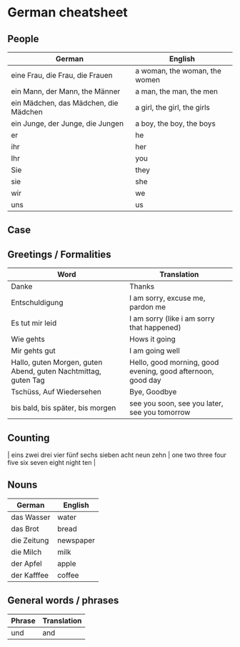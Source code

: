 # German cheatsheet
## People
| German | English |
| --- | --- |
| eine Frau, die Frau, die Frauen | a woman, the woman, the women |
| ein Mann, der Mann, the Männer | a man, the man, the men |
| ein Mädchen, das Mädchen, die Mädchen | a girl, the girl, the girls |
| ein Junge, der Junge, die Jungen | a boy, the boy, the boys |
| er | he |
| ihr | her |
| Ihr | you |
| Sie | they |
| sie | she |
| wir | we |
| uns | us |

## Case

## Greetings / Formalities
| Word | Translation |
| --- | --- |
| Danke | Thanks |
| Entschuldigung | I am sorry, excuse me, pardon me |
| Es tut mir leid | I am sorry (like i am sorry that happened) |
| Wie gehts | Hows it going |
| Mir gehts gut | I am going well |
| Hallo, guten Morgen, guten Abend, guten Nachtmittag, guten Tag | Hello, good morning, good evening, good afternoon, good day |
| Tschüss, Auf Wiedersehen | Bye, Goodbye | 
| bis bald, bis später, bis morgen | see you soon, see you later, see you tomorrow |  

## Counting
| eins zwei drei vier fünf sechs sieben acht neun zehn | one two three four five six seven eight night ten |

## Nouns
| German | English |
| --- | --- | 
| das Wasser | water |
| das Brot | bread |
| die Zeitung | newspaper |
| die Milch | milk |
| der Apfel | apple |
| der Kafffee | coffee |

## General words / phrases
| Phrase | Translation |
| --- | --- |
| und | and |
